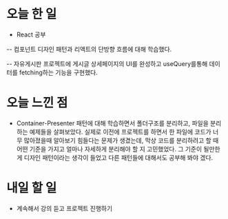 # 오늘 한 일

-   React 공부

-- 컴포넌트 디자인 패턴과 리액트의 단방향 흐름에 대해 학습했다.

-- 자유게시판 프로젝트에 게시글 상세페이지의 UI를 완성하고 useQuery를통해 데이터를 fetching하는 기능을 구현했다.

# 오늘 느낀 점

-   Container-Presenter 패턴에 대해 학습하면서 폴더구조를 분리하고, 파일을 분리하는 예제들을 살펴보았다. 실제로 이전에 프로젝트를 하면서 한 파일에 코드가 너무 많아졌을때 알아보기 힘들다는 문제가 생겼는데, 막상 코드를 분리하려고 할 때 어떤 기준을 가지고 얼마나 자세하게 분리해야 할 지 고민했었다. 그 기준이 될만한게 디자인 패턴이라는 생각이 들었고 다른 패턴들에 대해서도 공부해 봐야 겠다.

# 내일 할 일

-   계속해서 강의 듣고 프로젝트 진행하기
